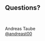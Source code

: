 <!-- .slide: data-background="img/background-title-16x9.png" -->

## Questions?

&nbsp;

Andreas Taube <br/>
[@andreast00](https://twitter.com/andreast00)
